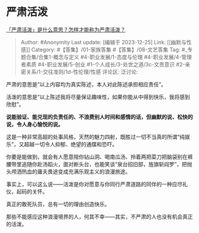 # 严肃活泼
[「严肃活泼」是什么意思？怎样才能称为严肃活泼？](https://www.zhihu.com/question/22562949/answer/3337180656)

> Author: #Anonymity
> Last update: [编辑于 2023-12-25]
> Link: [[幽默与性感]]
> Category: #【答集】/01-家族答集 #【答集】/08-文艺答集 
> Tag: #_专题合集/合集1-概念与定义 #4-职业发展/1-态度与伦理 #4-职业发展/4-管理者素质 #4-职业发展/5-创业 #1-个人成长/3-处世之道/3c-文责意识 #2-亲密关系/1-交往准则/1d-性伦理/性感 
> 评论区:
> 泛讨论:

严肃的意思是“以上内容均为真实陈述，本人对此陈述承担相应责任”。

活泼的意思是“以上陈述我将尽量保证趣味性，如果你能从中得到快乐，我将感到欣慰”。

**说能验证、能兑现的负责任的、不浪费别人时间和感情的话，但幽默的说、松快的说，令人身心愉悦的说。**

这是一种非常高超的处事风格，天然的魅力四射，既胜过一切不当真的所谓“纯娱乐”，又超越一切令人抑郁、绝望的通牒和恐吓。

你要是能做到，就会有人愿意陪你钻山洞、喝南瓜汤、拎着两把菜刀把脑袋别在裤腰带里追随你赴汤蹈火，面对断头台，也能笑谈“泉台招旧部，旌旗斩阎罗”，把抛头颅洒热血的庸夫畏途变成充满乐观主义的浪漫旅途。

事实上，可以这么说——活泼是你对愿意与你同行严肃道路的同伴的一种应尽礼仪，起码的关怀。

真正的敢死队员，总有一切的理由创造快乐。

  

那些不能感应这种浪漫境界的人，何其不幸——其实，不严肃的人也没有机会真正的活泼。
